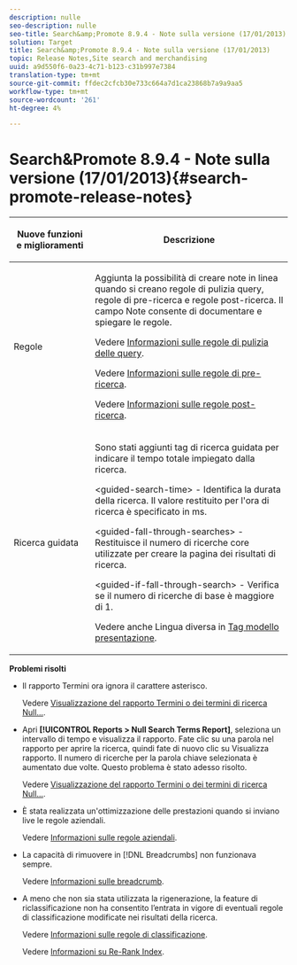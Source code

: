 ```yaml
---
description: nulle
seo-description: nulle
seo-title: Search&amp;Promote 8.9.4 - Note sulla versione (17/01/2013)
solution: Target
title: Search&amp;Promote 8.9.4 - Note sulla versione (17/01/2013)
topic: Release Notes,Site search and merchandising
uuid: a9d550f6-0a23-4c71-b123-c31b997e7384
translation-type: tm+mt
source-git-commit: ffdec2cfcb30e733c664a7d1ca23868b7a9a9aa5
workflow-type: tm+mt
source-wordcount: '261'
ht-degree: 4%

---
```



# Search&amp;Promote 8.9.4 - Note sulla versione (17/01/2013){#search-promote-release-notes}

<table> 
 <thead> 
  <tr> 
   <th colname="col1" class="entry"> <p>Nuove funzioni e miglioramenti </p> </th> 
   <th colname="col2" class="entry"> <p>Descrizione </p> </th> 
  </tr> 
 </thead>
 <tbody> 
  <tr> 
   <td colname="col1"> <p>Regole </p> </td> 
   <td colname="col2"> <p> Aggiunta la possibilità di creare note in linea quando si creano regole di pulizia query, regole di pre-ricerca e regole post-ricerca. Il campo Note consente di documentare e spiegare le regole. </p> <p>Vedere <a href="../c-about-rules-menu/c-about-query-cleaning-rules.md#concept_17F3CDDC3C8A4128AF092A82B777B86C" format="dita" scope="local"> Informazioni sulle regole di pulizia delle query</a>. </p> <p>Vedere <a href="../c-about-rules-menu/c-about-pre-search-rules.md#concept_5BF84BB6FACB4645BA9CB7496A01CD1F" format="dita" scope="local"> Informazioni sulle regole di pre-ricerca</a>. </p> <p>Vedere <a href="../c-about-rules-menu/c-about-post-search-rules.md#concept_AF6ADFCC0ADF4A788003964939917FDE" format="dita" scope="local"> Informazioni sulle regole post-ricerca</a>. </p> </td> 
  </tr> 
  <tr> 
   <td colname="col1"> <p>Ricerca guidata </p> </td> 
   <td colname="col2"> <p> Sono stati aggiunti tag di ricerca guidata per indicare il tempo totale impiegato dalla ricerca. </p> <p> <span class="codeph"> &lt;guided-search-time&gt;</span> - Identifica la durata della ricerca. Il valore restituito per l'ora di ricerca è specificato in ms. </p> <p> <span class="codeph"> &lt;guided-fall-through-searches&gt;</span> - Restituisce il numero di ricerche core utilizzate per creare la pagina dei risultati di ricerca. </p> <p> <span class="codeph"> &lt;guided-if-fall-through-search&gt;</span> - Verifica se il numero di ricerche di base è maggiore di 1. </p> <p>Vedere anche Lingua diversa in <a href="../c-appendices/c-templates.md#reference_F1BBF616BCEC4AD7B2548ECD3CA74C64" format="dita" scope="local"> Tag modello presentazione</a>. </p> </td> 
  </tr> 
 </tbody> 
</table>

**Problemi risolti**

* Il rapporto Termini ora ignora il carattere asterisco.

   Vedere [Visualizzazione del rapporto Termini o dei termini di ricerca Null...](../c-about-reports-menu/c-about-reports-menu.md#task_53B7ED1582DD4B0E8376546A7AFC789A).

* Apri **[!UICONTROL Reports > Null Search Terms Report]**, seleziona un intervallo di tempo e visualizza il rapporto. Fate clic su una parola nel rapporto per aprire la ricerca, quindi fate di nuovo clic su Visualizza rapporto. Il numero di ricerche per la parola chiave selezionata è aumentato due volte. Questo problema è stato adesso risolto.

   Vedere [Visualizzazione del rapporto Termini o dei termini di ricerca Null...](../c-about-reports-menu/c-about-reports-menu.md#task_53B7ED1582DD4B0E8376546A7AFC789A).

* È stata realizzata un&#39;ottimizzazione delle prestazioni quando si inviano live le regole aziendali.

   Vedere [Informazioni sulle regole aziendali](../c-about-rules-menu/c-about-business-rules.md#concept_2A93D76216754D3D8412CDEA00BD26BD).

* La capacità di rimuovere in [!DNL Breadcrumbs] non funzionava sempre.

   Vedere [Informazioni sulle breadcrumb](../c-about-design-menu/c-about-breadcrumbs.md#concept_FB8A943C594A4A1593B118141DA61F03).

* A meno che non sia stata utilizzata la rigenerazione, la feature di riclassificazione non ha consentito l’entrata in vigore di eventuali regole di classificazione modificate nei risultati della ricerca.

   Vedere [Informazioni sulle regole di classificazione](../c-about-rules-menu/c-about-ranking-rules.md#concept_F555C076759B4E81B925441CFE707397).

   Vedere [Informazioni su Re-Rank Index](../c-about-index-menu/c-about-re-rank-index.md#concept_147B0A9FCD51451787DA898E06F7C692).

